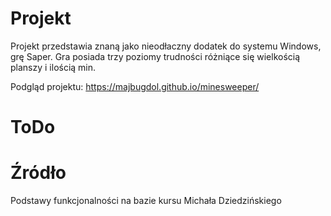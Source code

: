 # Projekt

Projekt przedstawia znaną jako nieodłaczny dodatek do systemu Windows, grę Saper.
Gra posiada trzy poziomy trudności różniące się wielkością planszy i ilością min.

Podgląd projektu: https://majbugdol.github.io/minesweeper/

# ToDo

# Źródło

Podstawy funkcjonalności na bazie kursu Michała Dziedzińskiego
